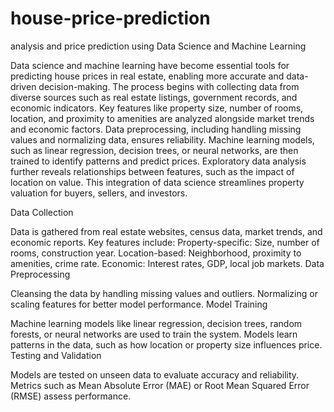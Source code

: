 # house-price-prediction
analysis and price prediction using Data Science and Machine Learning

Data science and machine learning have become essential tools for predicting house prices in real estate, enabling more accurate and data-driven decision-making. The process begins with collecting data from diverse sources such as real estate listings, government records, and economic indicators. Key features like property size, number of rooms, location, and proximity to amenities are analyzed alongside market trends and economic factors. Data preprocessing, including handling missing values and normalizing data, ensures reliability. Machine learning models, such as linear regression, decision trees, or neural networks, are then trained to identify patterns and predict prices. Exploratory data analysis further reveals relationships between features, such as the impact of location on value. This integration of data science streamlines property valuation for buyers, sellers, and investors.

Data Collection

Data is gathered from real estate websites, census data, market trends, and economic reports.
Key features include:
Property-specific: Size, number of rooms, construction year.
Location-based: Neighborhood, proximity to amenities, crime rate.
Economic: Interest rates, GDP, local job markets.
Data Preprocessing

Cleansing the data by handling missing values and outliers.
Normalizing or scaling features for better model performance.
Model Training

Machine learning models like linear regression, decision trees, random forests, or neural networks are used to train the system.
Models learn patterns in the data, such as how location or property size influences price.
Testing and Validation

Models are tested on unseen data to evaluate accuracy and reliability.
Metrics such as Mean Absolute Error (MAE) or Root Mean Squared Error (RMSE) assess performance.
